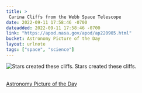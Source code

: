 ```yaml
---
title: > 
 Carina Cliffs from the Webb Space Telescope 
date: 2022-09-11 17:58:46 -0700
dateadded: 2022-09-11 17:58:46 -0700
link: "https://apod.nasa.gov/apod/ap220905.html"
bucket: Astronomy Picture of the Day
layout: urlnote
tags: ["space", "science"]
--- 
```

<p><a href="https://apod.nasa.gov/apod/ap220905.html"><img src="https://apod.nasa.gov/apod/calendar/S_220905.jpg" align="left" alt="Stars created these cliffs." border="0" /></a> Stars created these cliffs.</p><br clear="all"/>
 <!-- end excerpt --> 
<div class='bucket'><a class='internal-link' href='/buckets/astronomy-picture-of-the-day'>Astronomy Picture of the Day</a></div> 
